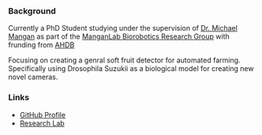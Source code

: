 ###  Background

Currently a PhD Student studying under the supervision of [Dr. Michael Mangan](https://michaelmangan.github.io/) as part of the [ManganLab Biorobotics Research Group](https://manganlab.github.io/) with frunding from [AHDB](https://ahdb.org.uk/)  

Focusing on creating a genral soft fruit detector for automated farming. Specifically using Drosophila Suzukii as a biological model for creating new novel cameras.

###  Links

- [GitHub Profile](https://github.com/zshobbs)
- [Research Lab](https://manganlab.github.io)
